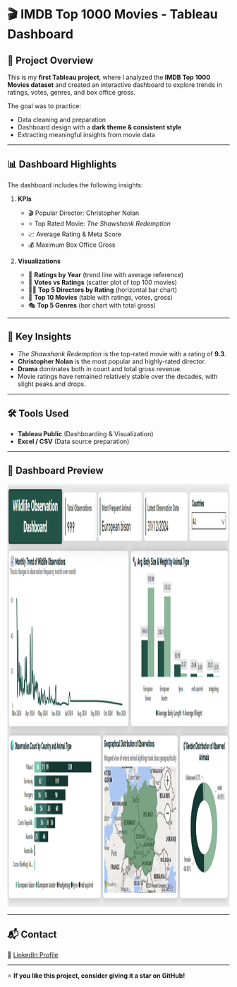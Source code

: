 # 🎬 IMDB Top 1000 Movies - Tableau Dashboard

## 📌 Project Overview
This is my **first Tableau project**, where I analyzed the **IMDB Top 1000 Movies dataset** and created an interactive dashboard to explore trends in ratings, votes, genres, and box office gross.

The goal was to practice:
- Data cleaning and preparation
- Dashboard design with a **dark theme & consistent style**
- Extracting meaningful insights from movie data

---

## 📊 Dashboard Highlights
The dashboard includes the following insights:

1. **KPIs**
   - 🎬 Popular Director: Christopher Nolan
   - ⭐ Top Rated Movie: *The Shawshank Redemption*
   - 📈 Average Rating & Meta Score
   - 💰 Maximum Box Office Gross

2. **Visualizations**
   - 📆 **Ratings by Year** (trend line with average reference)
   - 🔵 **Votes vs Ratings** (scatter plot of top 100 movies)
   - 👨‍🎬 **Top 5 Directors by Rating** (horizontal bar chart)
   - 🎥 **Top 10 Movies** (table with ratings, votes, gross)
   - 🎭 **Top 5 Genres** (bar chart with total gross)

---

## 🚀 Key Insights
- *The Shawshank Redemption* is the top-rated movie with a rating of **9.3**.  
- **Christopher Nolan** is the most popular and highly-rated director.  
- **Drama** dominates both in count and total gross revenue.  
- Movie ratings have remained relatively stable over the decades, with slight peaks and drops.  

---

## 🛠️ Tools Used
- **Tableau Public** (Dashboarding & Visualization)
- **Excel / CSV** (Data source preparation)

---

## 📸 Dashboard Preview
<img width="1857" height="958" alt="wildlife_observation_Dashboard" src="https://github.com/BCA-CODES/Wildlife-Observation-Dashboard/blob/main/animal_dashboard.png" />

---

## 📬 Contact
💼 [LinkedIn Profile](https://www.linkedin.com/in/dev-virani-a19452350/)

---

⭐ **If you like this project, consider giving it a star on GitHub!**
